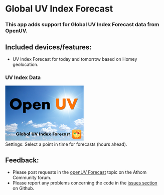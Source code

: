 # Global UV Index Forecast

### This app adds support for Global UV Index Forecast data from OpenUV.

## Included devices/features:
* UV Index Forecast for today and tomorrow based on Homey geolocation.

### UV Index Data
<a href="https://github.com/JohanBendz/io.openuv">
  <img src="https://raw.githubusercontent.com/JohanBendz/io.openuv/beta/assets/images/small.png">
</a>
<br>Settings: Select a point in time for forecasts (hours ahead).

## Feedback:
* Please post requests in the [openUV Forecast](https://community.athom.com/t/openUV/) topic on the Athom Community forum.
* Please report any problems concerning the code in the [issues section](https://github.com/JohanBendz/io.openuv/issues) on Github.